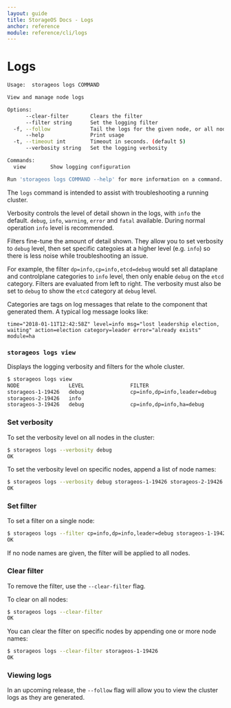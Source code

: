 ```yaml
---
layout: guide
title: StorageOS Docs - Logs
anchor: reference
module: reference/cli/logs
---
```


# Logs

```bash
Usage:	storageos logs COMMAND

View and manage node logs

Options:
      --clear-filter       Clears the filter
      --filter string      Set the logging filter
  -f, --follow             Tail the logs for the given node, or all nodes if not specified
      --help               Print usage
  -t, --timeout int        Timeout in seconds. (default 5)
      --verbosity string   Set the logging verbosity

Commands:
  view        Show logging configuration

Run 'storageos logs COMMAND --help' for more information on a command.
```

The `logs` command is intended to assist with troubleshooting a running cluster.

Verbosity controls the level of detail shown in the logs, with `info` the
default.  `debug`, `info`, `warning`, `error` and `fatal` available.  During
normal operation `info` level is recommended.

Filters fine-tune the amount of detail shown.  They allow you to
set verbosity to `debug` level, then set specific categoies at a higher level
(e.g. `info`) so there is less noise while troubleshooting an issue.

For example, the filter `dp=info,cp=info,etcd=debug` would set all dataplane and
controlplane categories to `info` level, then only enable `debug` on the `etcd`
category.  Filters are evaluated from left to right.  The verbosity must also be
set to `debug` to show the `etcd` category at `debug` level.

Categories are tags on log messages that relate to the component that generated
them.  A typical log message looks like:

```
time="2018-01-11T12:42:58Z" level=info msg="lost leadership election, waiting" action=election category=leader error="already exists" module=ha
```

### `storageos logs view`

Displays the logging verbosity and filters for the whole cluster.

```bash
$ storageos logs view
NODE                LEVEL               FILTER
storageos-1-19426   debug               cp=info,dp=info,leader=debug
storageos-2-19426   info
storageos-3-19426   debug               cp=info,dp=info,ha=debug
```

### Set verbosity

To set the verbosity level on all nodes in the cluster:

```bash
$ storageos logs --verbosity debug
OK
```

To set the verbosity level on specific nodes, append a list of node names:

```bash
$ storageos logs --verbosity debug storageos-1-19426 storageos-2-19426
OK
```

### Set filter

To set a filter on a single node:

```bash
$ storageos logs --filter cp=info,dp=info,leader=debug storageos-1-19426
OK
```

If no node names are given, the filter will be applied to all nodes.

### Clear filter

To remove the filter, use the `--clear-filter` flag.

To clear on all nodes:

```bash
$ storageos logs --clear-filter
OK
```

You can clear the filter on specific nodes by appending one or more node names:

```bash
$ storageos logs --clear-filter storageos-1-19426
OK
```

### Viewing logs

In an upcoming release, the `--follow` flag will allow you to view the cluster
logs as they are generated.